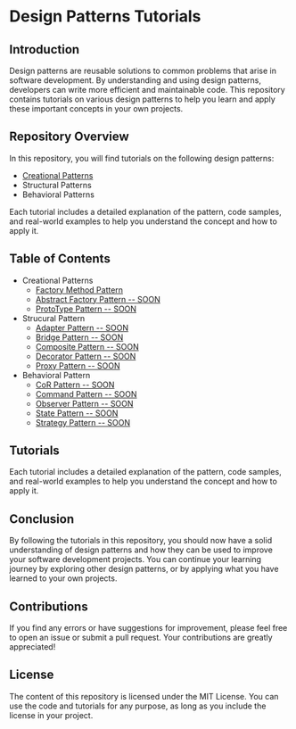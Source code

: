 # Design Patterns Tutorials

## Introduction
Design patterns are reusable solutions to common problems that arise in software development. By understanding and using design patterns, developers can write more efficient and maintainable code. This repository contains tutorials on various design patterns to help you learn and apply these important concepts in your own projects.

## Repository Overview
In this repository, you will find tutorials on the following design patterns:
- [Creational Patterns](./CreationalDesignPatterns.md)
- Structural Patterns
- Behavioral Patterns

Each tutorial includes a detailed explanation of the pattern, code samples, and real-world examples to help you understand the concept and how to apply it.

## Table of Contents
- Creational Patterns
  - [Factory Method Pattern](./creational-design-patterns/FactoryMethod.md)
  - [Abstract Factory Pattern -- SOON](#)
  - [ProtoType Pattern -- SOON](#)
- Strucural Pattern
  - [Adapter Pattern -- SOON](#)
  - [Bridge Pattern -- SOON](#)
  - [Composite Pattern -- SOON](#)
  - [Decorator Pattern -- SOON](#)
  - [Proxy Pattern -- SOON](#)
- Behavioral Pattern
  - [CoR Pattern -- SOON](#)
  - [Command Pattern -- SOON](#)
  - [Observer Pattern -- SOON](#)
  - [State Pattern -- SOON](#)
  - [Strategy Pattern -- SOON](#)

## Tutorials
Each tutorial includes a detailed explanation of the pattern, code samples, and real-world examples to help you understand the concept and how to apply it.

## Conclusion
By following the tutorials in this repository, you should now have a solid understanding of design patterns and how they can be used to improve your software development projects. You can continue your learning journey by exploring other design patterns, or by applying what you have learned to your own projects.

## Contributions
If you find any errors or have suggestions for improvement, please feel free to open an issue or submit a pull request. Your contributions are greatly appreciated!

## License
The content of this repository is licensed under the MIT License. You can use the code and tutorials for any purpose, as long as you include the license in your project.

